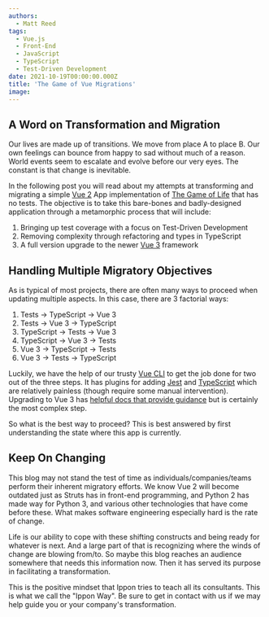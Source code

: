 ```yaml
---
authors:
  - Matt Reed
tags:
  - Vue.js
  - Front-End
  - JavaScript
  - TypeScript
  - Test-Driven Development
date: 2021-10-19T00:00:00.000Z
title: 'The Game of Vue Migrations'
image:
---
```


## A Word on Transformation and Migration

Our lives are made up of transitions. We move from place A to place B. Our own feelings can bounce from happy to sad without much of a reason. World events seem to escalate and evolve before our very eyes. The constant is that change is inevitable.

In the following post you will read about my attempts at transforming and migrating a simple [Vue 2](https://vuejs.org/) App implementation of [The Game of Life](https://codingdojo.org/kata/GameOfLife/) that has no tests. The objective is to take this bare-bones and badly-designed application through a metamorphic process that will include:

1. Bringing up test coverage with a focus on Test-Driven Development
1. Removing complexity through refactoring and types in TypeScript
1. A full version upgrade to the newer [Vue 3](https://v3.vuejs.org/) framework

## Handling Multiple Migratory Objectives

As is typical of most projects, there are often many ways to proceed when updating multiple aspects. In this case, there are 3 factorial ways:

1. Tests -> TypeScript -> Vue 3
1. Tests -> Vue 3 -> TypeScript
1. TypeScript -> Tests -> Vue 3
1. TypeScript -> Vue 3 -> Tests
1. Vue 3 -> TypeScript -> Tests
1. Vue 3 -> Tests -> TypeScript

Luckily, we have the help of our trusty [Vue CLI](https://cli.vuejs.org/) to get the job done for two out of the three steps. It has plugins for adding [Jest](https://cli.vuejs.org/core-plugins/unit-jest.html#vue-cli-plugin-unit-jest) and [TypeScript](https://cli.vuejs.org/core-plugins/typescript.html) which are relatively painless (though require some manual intervention). Upgrading to Vue 3 has [helpful docs that provide guidance](https://v3.vuejs.org/guide/migration/migration-build.html) but is certainly the most complex step.

So what is the best way to proceed? This is best answered by first understanding the state where this app is currently.

## Keep On Changing

This blog may not stand the test of time as individuals/companies/teams perform their inherent migratory efforts. We know Vue 2 will become outdated just as Struts has in front-end programming, and Python 2 has made way for Python 3, and various other technologies that have come before these. What makes software engineering especially hard is the rate of change.

Life is our ability to cope with these shifting constructs and being ready for whatever is next. And a large part of that is recognizing where the winds of change are blowing from/to. So maybe this blog reaches an audience somewhere that needs this information now. Then it has served its purpose in facilitating a transformation.

This is the positive mindset that Ippon tries to teach all its consultants. This is what we call the "Ippon Way". Be sure to get in contact with us if we may help guide you or your company's transformation.

